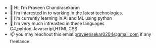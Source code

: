 - 👋 Hi, I’m Praveen Chandrasekaran
- 👀 I’m interested in to working in the latest technologies.
- 🌱 I’m currently learning in AI and ML using python
- 💞️ I’m very much intreasted in these languages C#,pyhton,Javascript,HTML,CSS 
- 📫 you may reachout this emial:praveensekar0204@gmail.com if any freelance.

<!---
praveenhubstation/praveenhubstation is a ✨ special ✨ repository because its `README.md` (this file) appears on your GitHub profile.
You can click the Preview link to take a look at your changes.
--->
